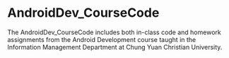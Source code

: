 # AndroidDev_CourseCode
The AndroidDev_CourseCode includes both in-class code and homework assignments from the Android Development course taught in the Information Management Department at Chung Yuan Christian University.
